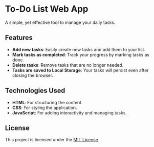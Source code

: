 # To-Do List Web App

A simple, yet effective tool to manage your daily tasks.

## Features

- **Add new tasks**: Easily create new tasks and add them to your list.
- **Mark tasks as completed**: Track your progress by marking tasks as done.
- **Delete tasks**: Remove tasks that are no longer needed.
- **Tasks are saved to Local Storage**: Your tasks will persist even after closing the browser.

## Technologies Used

- **HTML**: For structuring the content.
- **CSS**: For styling the application.
- **JavaScript**: For adding interactivity and managing tasks.

## License

This project is licensed under the [MIT License](https://opensource.org/licenses/MIT).
